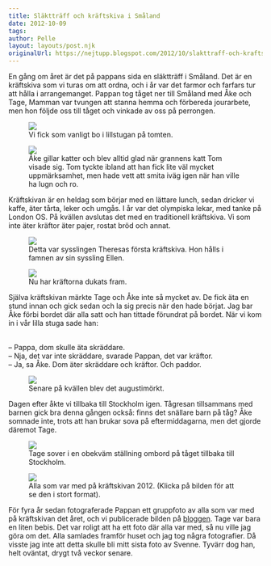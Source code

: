 ```yaml
---
title: Släktträff och kräftskiva i Småland
date: 2012-10-09
tags: 	
author: Pelle
layout: layouts/post.njk
originalUrl: https://nejtupp.blogspot.com/2012/10/slakttraff-och-kraftskiva-i-smaland.html
---
```


En gång om året är det på pappans sida en släktträff i Småland. Det är en kräftskiva som vi turas om att ordna, och i år var det farmor och farfars tur att hålla i arrangemanget. Pappan tog tåget ner till Småland med Åke och Tage, Mamman var tvungen att stanna hemma och förbereda jourarbete, men hon följde oss till tåget och vinkade av oss på perrongen.

<figure>
	<img src="../../../../img/Kra%CC%88ftskiva+pa%CC%8A+Pyrtet-5C5C7230.jpg">
	<figcaption>Vi fick som vanligt bo i lillstugan på tomten.</figcaption>
</figure>

<figure>
	<img src="../../../../img/Kra%CC%88ftskiva+pa%CC%8A+Pyrtet-5C5C7239.jpg">
	<figcaption>Åke gillar katter och blev alltid glad när grannens katt Tom visade sig. Tom tyckte ibland att han fick lite väl mycket uppmärksamhet, men hade vett att smita iväg igen när han ville ha lugn och ro.</figcaption>
</figure>

Kräftskivan är en heldag som börjar med en lättare lunch, sedan dricker vi kaffe, äter tårta, leker och umgås. I år var det olympiska lekar, med tanke på London OS. På kvällen avslutas det med en traditionell kräftskiva. Vi som inte äter kräftor äter pajer, rostat bröd och annat.

<figure>
	<img src="../../../../img/Kra%CC%88ftskiva+pa%CC%8A+Pyrtet-5C5C7262.jpg">
	<figcaption>Detta var sysslingen Theresas första kräftskiva. Hon hålls i famnen av sin syssling Ellen.</figcaption>
</figure>

<figure>
	<img src="../../../../img/Kra%CC%88ftskiva+pa%CC%8A+Pyrtet-5C5C7363.jpg">
	<figcaption>Nu har kräftorna dukats fram.</figcaption>
</figure>

Själva kräftskivan märkte Tage och Åke inte så mycket av. De fick äta en stund innan och gick sedan och la sig precis när den hade börjat. Jag bar Åke förbi bordet där alla satt och han tittade förundrat på bordet. När vi kom in i vår lilla stuga sade han:
<br><br>

– Pappa, dom skulle äta skräddare.<br>
– Nja, det var inte skräddare, svarade Pappan, det var kräftor.<br>
– Ja, sa Åke. Dom äter skräddare och kräftor. Och paddor.

<figure>
	<img src="../../../../img/Kra%CC%88ftskiva+pa%CC%8A+Pyrtet-5C5C7369.jpg">
	<figcaption>Senare på kvällen blev det augustimörkt.</figcaption>
</figure>

Dagen efter åkte vi tillbaka till Stockholm igen. Tågresan tillsammans med barnen gick bra denna gången också: finns det snällare barn på tåg? Åke somnade inte, trots att han brukar sova på eftermiddagarna, men det gjorde däremot Tage.

<figure>
	<img src="../../../../img/Kra%CC%88ftskiva+pa%CC%8A+Pyrtet-5C5C7410.jpg">
	<figcaption>Tage sover i en obekväm ställning ombord på tåget tillbaka till Stockholm.</figcaption>
</figure>

<figure>
	<img src="../../../../img/Kra%CC%88ftskiva+pa%CC%8A+Pyrtet-5C5C7291_larger.jpg">
	<figcaption>Alla som var med på kräftskivan 2012. (Klicka på bilden för att se den i stort format).</figcaption>
</figure>

För fyra år sedan fotograferade Pappan ett gruppfoto av alla som var med på kräftskivan det året, och vi publicerade bilden på [bloggen](/../tillbakablick-pa-semestern). Tage var bara en liten bebis. Det var roligt att ha ett foto där alla var med, så nu ville jag göra om det. Alla samlades framför huset och jag tog några fotografier. Då visste jag inte att detta skulle bli mitt sista foto av Svenne. Tyvärr dog han, helt oväntat, drygt två veckor senare.
